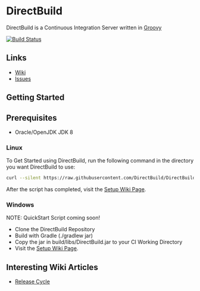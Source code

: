 # DirectBuild

DirectBuild is a Continuous Integration Server written in [Groovy](http://groovy.codehaus.org/)

[![Build Status](https://travis-ci.org/DirectBuild/DirectBuild.svg?branch=master)](https://travis-ci.org/DirectBuild/DirectBuild)

## Links

- [Wiki](https://github.com/DirectBuild/DirectBuild/wiki)
- [Issues](https://github.com/DirectBuild/DirectBuild/issues)

## Getting Started

## Prerequisites
- Oracle/OpenJDK JDK 8

### Linux

To Get Started using DirectBuild, run the following command in the directory you want DirectBuild to use:
```bash
curl --silent https://raw.githubusercontent.com/DirectBuild/DirectBuild/master/src/bin/quickstart.sh | bash
```
After the script has completed, visit the [Setup Wiki Page](https://github.com/DirectBuild/DirectBuild/wiki/Setup).

### Windows

NOTE: QuickStart Script coming soon!
- Clone the DirectBuild Repository
- Build with Gradle (./gradlew jar)
- Copy the jar in build/libs/DirectBuild.jar to your CI Working Directory
- Visit the [Setup Wiki Page](https://github.com/DirectBuild/DirectBuild/wiki/Setup).

## Interesting Wiki Articles

- [Release Cycle](https://github.com/DirectBuild/DirectBuild/wiki/Release-Cycle)
